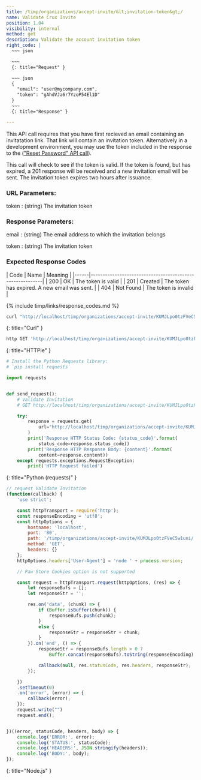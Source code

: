 ```yaml
---
title: /timp/organizations/accept-invite/&lt;invitation-token&gt;/
name: Validate Crux Invite
position: 1.04
visibility: internal
method: get
description: Validate the account invitation token
right_code: |
  ~~~ json

  ~~~
  {: title="Request" }

  ~~~ json
  {
    "email": "user@mycompany.com",
    "token": "gAhdVJa6r7YzoP54El1D"
  }
  ~~~
  {: title="Response" }

---
```

This API call requires that you have first recieved an email containing an invitatation link. That link will contain an invitation token. Alternatively in a development environment, you may use the token included in the response to the (["Reset Password" API call](#organizationpassword-reset)).

This call will check to see if the token is valid. If the token is found, but has expired, a 201 response will be received and a new invitation email will be sent. The invitation token expires two hours after issuance.

### URL Parameters:

token
: (string) The invitation token

### Response Parameters:

email
: (string) The email address to which the invitation belongs

token
: (string) The invitation token

### Expected Response Codes

| Code | Name      | Meaning                                      |
|------|----------------------------------------------------------|
| 200  | OK        | The token is valid                           |
| 201  | Created   | The token has expired. A new email was sent. |
| 404  | Not Found | The token is invalid                         |

{% include timp/links/response_codes.md %}


~~~ bash
curl "http://localhost/timp/organizations/accept-invite/KUMJLpo0tzFVeC5w1uni/"

~~~
{: title="Curl" }

~~~ bash
http GET 'http://localhost/timp/organizations/accept-invite/KUMJLpo0tzFVeC5w1uni/'

~~~
{: title="HTTPie" }

~~~ python
# Install the Python Requests library:
# `pip install requests`

import requests


def send_request():
    # Validate Invitation
    # GET http://localhost/timp/organizations/accept-invite/KUMJLpo0tzFVeC5w1uni/

    try:
        response = requests.get(
            url="http://localhost/timp/organizations/accept-invite/KUMJLpo0tzFVeC5w1uni/",
        )
        print('Response HTTP Status Code: {status_code}'.format(
            status_code=response.status_code))
        print('Response HTTP Response Body: {content}'.format(
            content=response.content))
    except requests.exceptions.RequestException:
        print('HTTP Request failed')

~~~
{: title="Python (requests)" }

~~~ javascript
// request Validate Invitation
(function(callback) {
    'use strict';

    const httpTransport = require('http');
    const responseEncoding = 'utf8';
    const httpOptions = {
        hostname: 'localhost',
        port: '80',
        path: '/timp/organizations/accept-invite/KUMJLpo0tzFVeC5w1uni/',
        method: 'GET',
        headers: {}
    };
    httpOptions.headers['User-Agent'] = 'node ' + process.version;

    // Paw Store Cookies option is not supported

    const request = httpTransport.request(httpOptions, (res) => {
        let responseBufs = [];
        let responseStr = '';

        res.on('data', (chunk) => {
            if (Buffer.isBuffer(chunk)) {
                responseBufs.push(chunk);
            }
            else {
                responseStr = responseStr + chunk;
            }
        }).on('end', () => {
            responseStr = responseBufs.length > 0 ?
                Buffer.concat(responseBufs).toString(responseEncoding) : responseStr;

            callback(null, res.statusCode, res.headers, responseStr);
        });

    })
    .setTimeout(0)
    .on('error', (error) => {
        callback(error);
    });
    request.write("")
    request.end();


})((error, statusCode, headers, body) => {
    console.log('ERROR:', error);
    console.log('STATUS:', statusCode);
    console.log('HEADERS:', JSON.stringify(headers));
    console.log('BODY:', body);
});

~~~
{: title="Node.js" }
